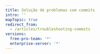 ```yaml
---
title: Solução de problemas com commits
intro: ''
mapTopic: true
redirect_from:
  - /articles/troubleshooting-commits
versions:
  free-pro-team: '*'
  enterprise-server: '*'
---
```


